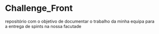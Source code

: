 # Challenge_Front
repositório com o objetivo de documentar o trabalho da minha equipa para a entrega de spints na nossa facutade
